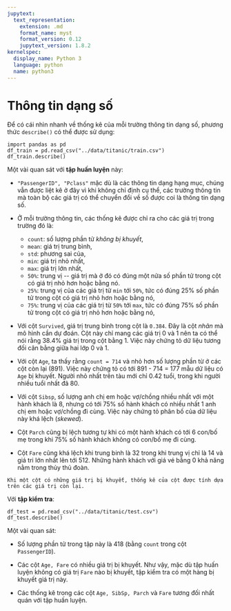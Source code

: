 ```yaml
---
jupytext:
  text_representation:
    extension: .md
    format_name: myst
    format_version: 0.12
    jupytext_version: 1.8.2
kernelspec:
  display_name: Python 3
  language: python
  name: python3
---
```


# Thông tin dạng số
Để có cái nhìn nhanh về thống kê của mỗi trường thông tin dạng số, phương thức `describe()` có thể được sử dụng:

```{code-cell} ipython3
import pandas as pd
df_train = pd.read_csv("../data/titanic/train.csv")
df_train.describe()
```

Một vài quan sát với **tập huấn luyện** này:

* `"PassengerID", "Pclass"` mặc dù là các thông tin dạng hạng mục, chúng vẫn được liệt kê ở đây vì khi không chỉ định cụ thể, các trường thông tin mà toàn bộ các giá trị có thể chuyển đổi về số được coi là thông tin dạng số.

* Ở mỗi trường thông tin, các thống kê được chỉ ra cho các giá trị trong trường đó là:
    * `count`: số lượng phần tử _không bị khuyết_,
    * `mean`: giá trị trung bình,
    * `std`: phương sai của,
    * `min`: giá trị nhỏ nhất,
    * `max`: giá trị lớn nhất,
    * `50%`: trung vị -- giá trị mà ở đó có đúng một nửa số phần tử trong cột có giá trị nhỏ hơn hoặc bằng nó.
    * `25%`: trung vị của các giá trị từ `min` tới `50%`, tức có đúng 25% số phần tử trong cột có giá trị nhỏ hơn hoặc bằng nó,
    * `75%`: trung vị của các giá trị từ `50%` tới `max`, tức có đúng 75% số phần tử trong cột có giá trị nhỏ hơn hoặc bằng nó,
    
* Với cột `Survived`, giá trị trung bình trong cột là `0.384`. Đây là cột _nhãn_ mà mô hình cần dự đoán. Cột này chỉ mang các giá trị 0 và 1 nên ta có thể nói rằng 38.4% giá trị trong cột bằng 1. Việc này chứng tỏ dữ liệu tương đối cân bằng giữa hai lớp 0 và 1.

* Với cột `Age`, ta thấy rằng `count = 714` và nhỏ hơn số lượng phần từ ở các cột còn lại (891). Việc này chứng tỏ có tới 891 - 714 = 177 mẫu dữ liệu có `Age` bị khuyết. Người nhỏ nhất trên tàu mới chỉ 0.42 tuổi, trong khi người nhiều tuổi nhất đã 80.

* Với cột `Sibsp`, số lượng anh chị em hoặc vợ/chồng nhiều nhất với một hành khách là 8, nhưng có tới 75% số hành khách có nhiều nhất 1 anh chị em hoặc vợ/chồng đi cùng. Việc này chứng tỏ phân bố của dữ liệu này khá lệch (_skewed_).

* Cột `Parch` cũng bị lệch tương tự khi có một hành khách có tới 6 con/bố mẹ trong khi 75% số hành khách không có con/bố mẹ đi cùng.

* Cột `Fare` cũng khá lệch khi trung binh là 32 trong khi trung vị chỉ là 14 và giá tri lớn nhất lên tới 512. Những hành khách với giá vé bằng 0 khả năng nằm trong thủy thủ đoàn.

```{note}
Khi một cột có những giá trị bị khuyết, thống kê của cột được tính dựa trên các giá trị còn lại.
```

Với **tập kiểm tra**:

```{code-cell} ipython3
df_test = pd.read_csv("../data/titanic/test.csv")
df_test.describe()
```

Một vài quan sát:

* Số lượng phần tử trong tập này là 418 (bằng `count` trong cột `PassengerID`).

* Các cột `Age, Fare` có nhiều giá trị bị khuyết. Như vậy, mặc dù tập huấn luyện không có giá trị `Fare` nào bị khuyết, tập kiểm tra có một hàng bị khuyết giá trị này.

* Các thống kê trong các cột `Age, SibSp, Parch` và `Fare` tương đối nhất quán với tập huấn luyện.
